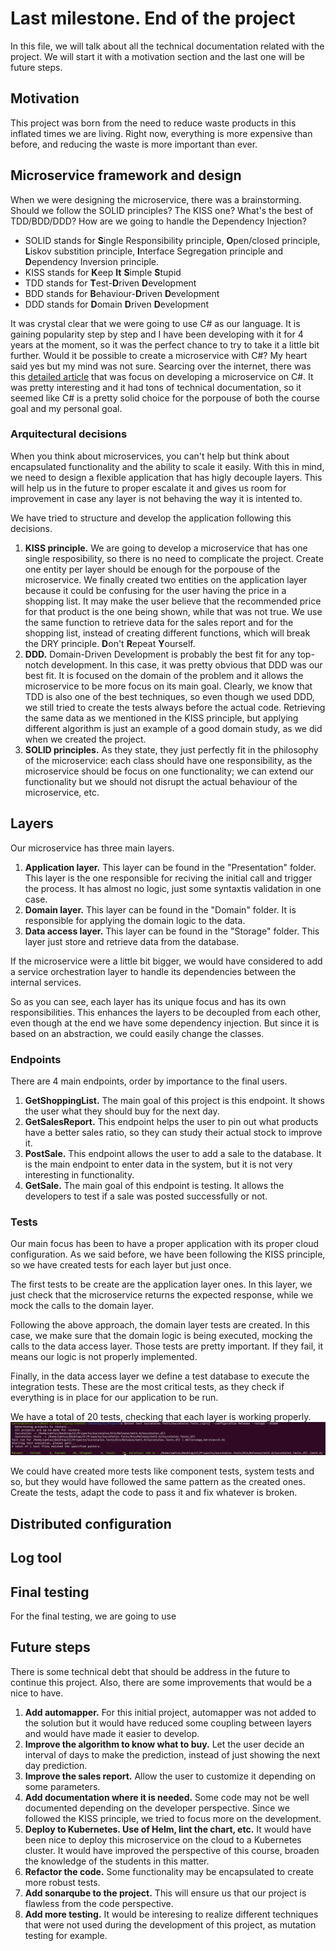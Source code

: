 # Last milestone. End of the project
In this file, we will talk about all the technical documentation related with the project. We will start it with a motivation section and the last one will be future steps.

## Motivation
This project was born from the need to reduce waste products in this inflated times we are living. Right now, everything is more expensive than before, and reducing the waste is more important than ever.

## Microservice framework and design
When we were designing the microservice, there was a brainstorming. Should we follow the SOLID principles? The KISS one? What's the best of TDD/BDD/DDD? How are we going to handle the Dependency Injection?

* SOLID stands for **S**ingle Responsibility principle, **O**pen/closed principle, **L**iskov substition principle, **I**nterface Segregation principle and **D**ependency Inversion principle.
* KISS stands for **K**eep **It** **S**imple **S**tupid
* TDD stands for **T**est-**D**riven **D**evelopment
* BDD stands for **B**ehaviour-**D**riven **D**evelopment
* DDD stands for **D**omain **D**riven **D**evelopment

It was crystal clear that we were going to use C# as our language. It is gaining popularity step by step and I have been developing with it for 4 years at the moment, so it was the perfect chance to try to take it a little bit further. Would it be possible to create a microservice with C#? My heart said yes but my mind was not sure. Searcing over the internet, there was this [detailed article](https://raw.githubusercontent.com/dotnet-architecture/eBooks/main/current/microservices/NET-Microservices-Architecture-for-Containerized-NET-Applications.pdf) that was focus on developing a microservice on C#. It was pretty interesting and it had tons of technical documentation, so it seemed like C# is a pretty solid choice for the porpouse of both the course goal and my personal goal. 

### Arquitectural decisions
When you think about microservices, you can't help but think about encapsulated functionality and the ability to scale it easily. With this in mind, we need to design a flexible application that has higly decouple layers. This will help us in the future to proper escalate it and gives us room for improvement in case any layer is not behaving the way it is intented to.

We have tried to structure and develop the application following this decisions.
1. **KISS principle.** We are going to develop a microservice that has one single resposibility, so there is no need to complicate the project. Create one entity per layer should be enough for the porpouse of the microservice. We finally created two entities on the application layer because it could be confusing for the user having the price in a shopping list. It may make the user believe that the recommended price for that product is the one being shown, while that was not true.
We use the same function to retrieve data for the sales report and for the shopping list, instead of creating different functions, which will break the DRY principle. **D**on't **R**epeat **Y**ourself.
2. **DDD.** Domain-Driven Development is probably the best fit for any top-notch development. In this case, it was pretty obvious that DDD was our best fit. It is focused on the domain of the problem and it allows the microservice to be more focus on its main goal. Clearly, we know that TDD is also one of the best techniques, so even though we used DDD, we still tried to create the tests always before the actual code.
Retrieving the same data as we mentioned in the KISS principle, but applying different algorithm is just an example of a good domain study, as we did when we created the project.
3. **SOLID principles.** As they state, they just perfectly fit in the philosophy of the microservice: each class should have one responsibility, as the microservice should be focus on one functionality; we can extend our functionality but we should not disrupt the actual behaviour of the microservice, etc.

## Layers
Our microservice has three main layers.
1. **Application layer.** This layer can be found in the "Presentation" folder. This layer is the one responsible for reciving the initial call and trigger the process. It has almost no logic, just some syntaxtis validation in one case.
2. **Domain layer.** This layer can be found in the "Domain" folder. It is responsible for applying the domain logic to the data.
3. **Data access layer.** This layer can be found in the "Storage" folder. This layer just store and retrieve data from the database.

If the microservice were a little bit bigger, we would have considered to add a service orchestration layer to handle its dependencies between the internal services.

So as you can see, each layer has its unique focus and has its own responsibilities. This enhances the layers to be decoupled from each other, even though at the end we have some dependency injection. But since it is based on an abstraction, we could easily change the classes.

### Endpoints
There are 4 main endpoints, order by importance to the final users.
1. **GetShoppingList.** The main goal of this project is this endpoint. It shows the user what they should buy for the next day.
2. **GetSalesReport.** This endpoint helps the user to pin out what products have a better sales ratio, so they can study their actual stock to improve it.
3. **PostSale.** This endpoint allows the user to add a sale to the database. It is the main endpoint to enter data in the system, but it is not very interesting in functionality.
4. **GetSale.** The main goal of this endpoint is testing. It allows the developers to test if a sale was posted successfully or not.

### Tests
Our main focus has been to have a proper application with its proper cloud configuration. As we said before, we have been following the KISS principle, so we have created tests for each layer but just once.

The first tests to be create are the application layer ones. In this layer, we just check that the microservice returns the expected response, while we mock the calls to the domain layer.

Following the above approach, the domain layer tests are created. In this case, we make sure that the domain logic is being executed, mocking the calls to the data access layer. Those tests are pretty important. If they fail, it means our logic is not properly implemented.

Finally, in the data access layer we define a test database to execute the integration tests. These are the most critical tests, as they check if everything is in place for our application to be run.

We have a total of 20 tests, checking that each layer is working properly.
![Successful test execution](./images/Test-AllTestsExecuted.png)

We could have created more tests like component tests, system tests and so, but they would have followed the same pattern as the created ones. Create the tests, adapt the code to pass it and fix whatever is broken.

## Distributed configuration

## Log tool

## Final testing
For the final testing, we are going to use 

## Future steps
There is some technical debt that should be address in the future to continue this project. Also, there are some improvements that would be a nice to have.
1. **Add automapper.** For this initial project, automapper was not added to the solution but it would have reduced some coupling between layers and would have made it easier to develop.
2. **Improve the algorithm to know what to buy.** Let the user decide an interval of days to make the prediction, instead of just showing the next day prediction.
3. **Improve the sales report.** Allow the user to customize it depending on some parameters.
4. **Add documentation where it is needed.** Some code may not be well documented depending on the developer perspective. Since we followed the KISS principle, we tried to focus more on the development.
5. **Deploy to Kubernetes. Use of Helm, lint the chart, etc.** It would have been nice to deploy this microservice on the cloud to a Kubernetes cluster. It would have improved the perspective of this course, broaden the knowledge of the students in this matter.
6. **Refactor the code.** Some functionality may be encapsulated to create more robust tests.
7. **Add sonarqube to the project.** This will ensure us that our project is flawless from the code perspective. 
8. **Add more testing.** It would be interesing to realize different techniques that were not used during the development of this project, as mutation testing for example. 
